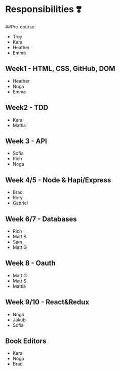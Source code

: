 # Responsibilities ❣️
##Pre-course
* Troy
* Kara
* Heather
* Emma

## Week1 - HTML, CSS, GitHub, DOM
* Heather
* Noga
* Emma

## Week2 - TDD
* Kara
* Mattia

## Week 3 - API
* Sofia
* Rich
* Noga

## Week 4/5 - Node & Hapi/Express
* Brad
* Rory
* Gabriel

## Week 6/7 - Databases
 * Rich
 * Matt S
 * Sam
 * Matt G 

## Week 8 - Oauth
* Matt G
* Matt S
* Mattia

## Week 9/10 - React&Redux
* Noga
* Jakub
* Sofia

## Book Editors
* Kara
* Noga
* Brad
